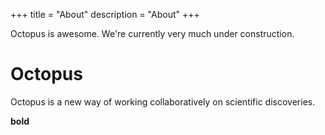 +++
title = "About"
description = "About"
+++

Octopus is awesome. We're currently very much under construction.

# Octopus
Octopus is a new way of working collaboratively on scientific discoveries.

**bold**

